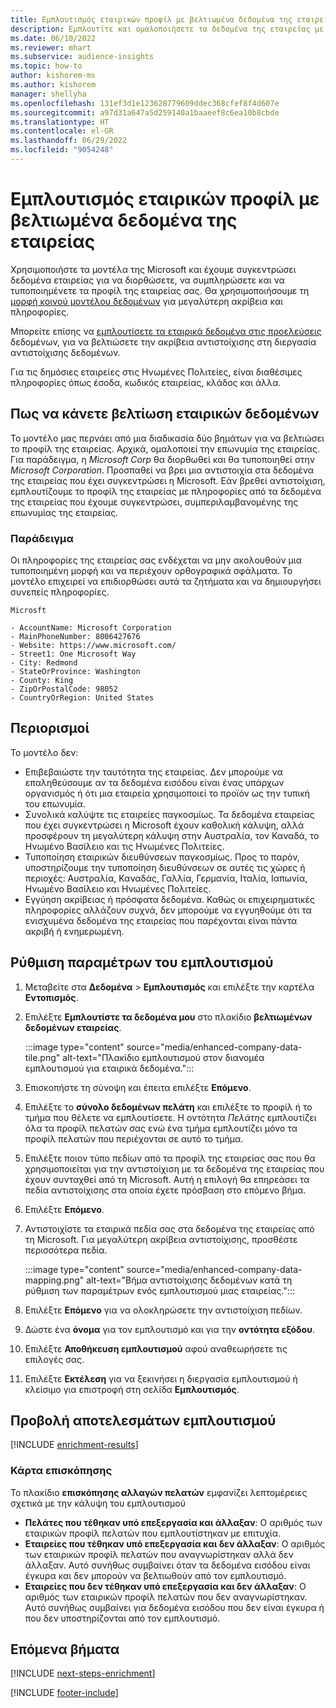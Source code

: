 ```yaml
---
title: Εμπλουτισμός εταιρικών προφίλ με βελτιωμένα δεδομένα της εταιρείας
description: Εμπλουτίτε και ομαλοποιήσετε τα δεδομένα της εταιρείας με τα μοντέλα της Microsoft.
ms.date: 06/10/2022
ms.reviewer: mhart
ms.subservice: audience-insights
ms.topic: how-to
author: kishorem-ms
ms.author: kishorem
manager: shellyha
ms.openlocfilehash: 131ef3d1e123628779609ddec368cfef8f4d607e
ms.sourcegitcommit: a97d31a647a5d259140a1baaeef8c6ea10b8cbde
ms.translationtype: HT
ms.contentlocale: el-GR
ms.lasthandoff: 06/29/2022
ms.locfileid: "9054248"
---
```

# <a name="enrich-company-profiles-with-enhanced-company-data"></a>Εμπλουτισμός εταιρικών προφίλ με βελτιωμένα δεδομένα της εταιρείας

Χρησιμοποιήστε τα μοντέλα της Microsoft και έχουμε συγκεντρώσει δεδομένα εταιρείας για να διορθώσετε, να συμπληρώσετε και να τυποποιημένετε τα προφίλ της εταιρείας σας. Θα χρησιμοποιήσουμε τη [μορφή κοινού μοντέλου δεδομένων](/common-data-model/schema/core/applicationcommon/account) για μεγαλύτερη ακρίβεια και πληροφορίες.

Μπορείτε επίσης να [εμπλουτίσετε τα εταιρικά δεδομένα στις προελεύσεις](data-sources-enrichment.md) δεδομένων, για να βελτιώσετε την ακρίβεια αντιστοίχισης στη διεργασία αντιστοίχισης δεδομένων.

Για τις δημόσιες εταιρείες στις Ηνωμένες Πολιτείες, είναι διαθέσιμες πληροφορίες όπως έσοδα, κωδικός εταιρείας, κλάδος και άλλα.  

## <a name="how-we-enhance-company-data"></a>Πως να κάνετε βελτίωση εταιρικών δεδομένων

Το μοντέλο μας περνάει από μια διαδικασία δύο βημάτων για να βελτιώσει το προφίλ της εταιρείας. Αρχικά, ομαλοποιεί την επωνυμία της εταιρείας. Για παράδειγμα, η *Microsoft Corp* θα διορθωθεί και θα τυποποιηθεί στην *Microsoft Corporation*. Προσπαθεί να βρει μια αντιστοιχία στα δεδομένα της εταιρείας που έχει συγκεντρώσει η Microsoft. Εάν βρεθεί αντιστοίχιση, εμπλουτίζουμε το προφίλ της εταιρείας με πληροφορίες από τα δεδομένα της εταιρείας που έχουμε συγκεντρώσει, συμπεριλαμβανομένης της επωνυμίας της εταιρείας.

### <a name="example"></a>Παράδειγμα

Οι πληροφορίες της εταιρείας σας ενδέχεται να μην ακολουθούν μια τυποποιημένη μορφή και να περιέχουν ορθογραφικά σφάλματα. Το μοντέλο επιχειρεί να επιδιορθώσει αυτά τα ζητήματα και να δημιουργήσει συνεπείς πληροφορίες.

```Input
Microsft
```

```Output
- AccountName: Microsoft Corporation
- MainPhoneNumber: 8006427676
- Website: https://www.microsoft.com/
- Street1: One Microsoft Way
- City: Redmond
- StateOrProvince: Washington
- County: King
- ZipOrPostalCode: 98052
- CountryOrRegion: United States
```

## <a name="limitations"></a>Περιορισμοί

Το μοντέλο δεν:

- Επιβεβαιώστε την ταυτότητα της εταιρείας. Δεν μπορούμε να επαληθεύσουμε αν τα δεδομένα εισόδου είναι ένας υπάρχων οργανισμός ή ότι μια εταιρεία χρησιμοποιεί το προϊόν ως την τυπική του επωνυμία.
- Συνολικά καλύψτε τις εταιρείες παγκοσμίως. Τα δεδομένα εταιρείας που έχει συγκεντρώσει η Microsoft έχουν καθολική κάλυψη, αλλά προσφέρουν τη μεγαλύτερη κάλυψη στην Αυστραλία, τον Καναδά, το Ηνωμένο Βασίλειο και τις Ηνωμένες Πολιτείες.
- Τυποποίηση εταιρικών διευθύνσεων παγκοσμίως. Προς το παρόν, υποστηρίζουμε την τυποποίηση διευθύνσεων σε αυτές τις χώρες ή περιοχές: Αυστραλία, Καναδάς, Γαλλία, Γερμανία, Ιταλία, Ιαπωνία, Ηνωμένο Βασίλειο και Ηνωμένες Πολιτείες.
- Εγγύηση ακρίβειας ή πρόσφατα δεδομένα. Καθώς οι επιχειρηματικές πληροφορίες αλλάζουν συχνά, δεν μπορούμε να εγγυηθούμε ότι τα ενισχυμένα δεδομένα της εταιρείας που παρέχονται είναι πάντα ακριβή ή ενημερωμένη.

## <a name="configure-the-enrichment"></a>Ρύθμιση παραμέτρων του εμπλουτισμού

1. Μεταβείτε στα **Δεδομένα** > **Εμπλουτισμός** και επιλέξτε την καρτέλα **Εντοπισμός**.

1. Επιλέξτε **Εμπλουτίστε τα δεδομένα μου** στο πλακίδιο **βελτιωμένων δεδομένων εταιρείας**.

   :::image type="content" source="media/enhanced-company-data-tile.png" alt-text="Πλακίδιο εμπλουτισμού στον διανομέα εμπλουτισμού για εταιρικά δεδομένα.":::

1. Επισκοπήστε τη σύνοψη και έπειτα επιλέξτε **Επόμενο**.

1. Επιλέξτε το **σύνολο δεδομένων πελάτη** και επιλέξτε το προφίλ ή το τμήμα που θέλετε να εμπλουτίσετε. Η οντότητα *Πελάτης* εμπλουτίζει όλα τα προφίλ πελατών σας ενώ ένα τμήμα εμπλουτίζει μόνο τα προφίλ πελατών που περιέχονται σε αυτό το τμήμα.

1. Επιλέξτε ποιον τύπο πεδίων από τα προφίλ της εταιρείας σας που θα χρησιμοποιείται για την αντιστοίχιση με τα δεδομένα της εταιρείας που έχουν συνταχθεί από τη Microsoft. Αυτή η επιλογή θα επηρεάσει τα πεδία αντιστοίχισης στα οποία έχετε πρόσβαση στο επόμενο βήμα.

1. Επιλέξτε **Επόμενο**.

1. Αντιστοιχίστε τα εταιρικά πεδία σας στα δεδομένα της εταιρείας από τη Microsoft. Για μεγαλύτερη ακρίβεια αντιστοίχισης, προσθέστε περισσότερα πεδία.

    :::image type="content" source="media/enhanced-company-data-mapping.png" alt-text="Βήμα αντιστοίχισης δεδομένων κατά τη ρύθμιση των παραμέτρων ενός εμπλουτισμού μιας εταιρείας.":::

1. Επιλέξτε **Επόμενο** για να ολοκληρώσετε την αντιστοίχιση πεδίων.

1. Δώστε ένα **όνομα** για τον εμπλουτισμό και για την **οντότητα εξόδου**.

1. Επιλέξτε **Αποθήκευση εμπλουτισμού** αφού αναθεωρήσετε τις επιλογές σας.

1. Επιλέξτε **Εκτέλεση** για να ξεκινήσει η διεργασία εμπλουτισμού ή κλείσιμο για επιστροφή στη σελίδα **Εμπλουτισμός**.

## <a name="view-enrichment-results"></a>Προβολή αποτελεσμάτων εμπλουτισμού

[!INCLUDE [enrichment-results](includes/enrichment-results.md)]

### <a name="overview-card"></a>Κάρτα επισκόπησης

Το πλακίδιο **επισκόπησης αλλαγών πελατών** εμφανίζει λεπτομέρειες σχετικά με την κάλυψη του εμπλουτισμού

- **Πελάτες που τέθηκαν υπό επεξεργασία και άλλαξαν**: Ο αριθμός των εταιρικών προφίλ πελατών που εμπλουτίστηκαν με επιτυχία.
- **Εταιρείες που τέθηκαν υπό επεξεργασία και δεν άλλαξαν**: Ο αριθμός των εταιρικών προφίλ πελατών που αναγνωρίστηκαν αλλά δεν άλλαξαν. Αυτό συνήθως συμβαίνει όταν τα δεδομένα εισόδου είναι έγκυρα και δεν μπορούν να βελτιωθούν από τον εμπλουτισμό.
- **Εταιρείες που δεν τέθηκαν υπό επεξεργασία και δεν άλλαξαν**: Ο αριθμός των εταιρικών προφίλ πελατών που δεν αναγνωρίστηκαν. Αυτό συνήθως συμβαίνει για δεδομένα εισόδου που δεν είναι έγκυρα ή που δεν υποστηρίζονται από τον εμπλουτισμό.

## <a name="next-steps"></a>Επόμενα βήματα

[!INCLUDE [next-steps-enrichment](includes/next-steps-enrichment.md)]

[!INCLUDE [footer-include](includes/footer-banner.md)]
